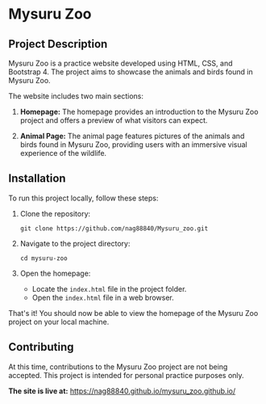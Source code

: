 # Mysuru Zoo

## Project Description

Mysuru Zoo is a practice website developed using HTML, CSS, and Bootstrap 4. The project aims to showcase the animals and birds found in Mysuru Zoo.

The website includes two main sections:

1. **Homepage:** The homepage provides an introduction to the Mysuru Zoo project and offers a preview of what visitors can expect.

2. **Animal Page:** The animal page features pictures of the animals and birds found in Mysuru Zoo, providing users with an immersive visual experience of the wildlife.

## Installation

To run this project locally, follow these steps:

1. Clone the repository:
   ```
   git clone https://github.com/nag88840/Mysuru_zoo.git
   ```

2. Navigate to the project directory:
   ```
   cd mysuru-zoo
   ```

3. Open the homepage:
   - Locate the `index.html` file in the project folder.
   - Open the `index.html` file in a web browser.

That's it! You should now be able to view the homepage of the Mysuru Zoo project on your local machine.

## Contributing

At this time, contributions to the Mysuru Zoo project are not being accepted. This project is intended for personal practice purposes only.

**The site is live at:**  https://nag88840.github.io/mysuru_zoo.github.io/
